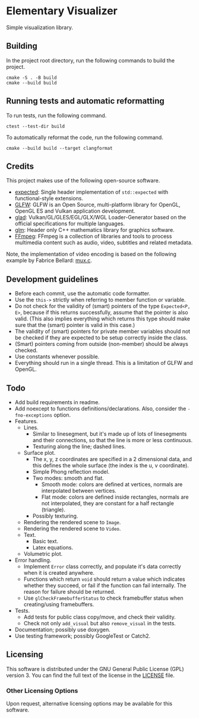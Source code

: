 # Elementary Visualizer

Simple visualization library.

## Building

In the project root directory, run the following commands to build the project.

```
cmake -S . -B build
cmake --build build
```

## Running tests and automatic reformatting

To run tests, run the following command.
```
ctest --test-dir build
```

To automatically reformat the code, run the following command.
```
cmake --build build --target clangformat
```

## Credits

This project makes use of the following open-source software.

- [expected](https://github.com/TartanLlama/expected.git): Single header implementation of `std::expected` with functional-style extensions.
- [GLFW](https://www.glfw.org/): GLFW is an Open Source, multi-platform library for OpenGL, OpenGL ES and Vulkan application development.
- [glad](https://github.com/Dav1dde/glad.git): Vulkan/GL/GLES/EGL/GLX/WGL Loader-Generator based on the official specifications for multiple languages.
- [glm](https://github.com/g-truc/glm.git): Header only C++ mathematics library for graphics software.
- [FFmpeg](https://ffmpeg.org/): FFmpeg is a collection of libraries and tools to process multimedia content such as audio, video, subtitles and related metadata.

Note, the implementation of video encoding is based on the following example by Fabrice Bellard: [mux.c](https://git.ffmpeg.org/gitweb/ffmpeg.git/blob/HEAD:/doc/examples/mux.c).

## Development guidelines

* Before each commit, use the automatic code formatter.
* Use the `this->` strictly when referring to member function or variable.
* Do not check for the validity of (smart) pointers of the type
  `Expected<P, E>`, because if this returns successfully,
  assume that the pointer is also valid.
  (This also implies everything which returns this type
  should make sure that the (smart) pointer is valid in this case.)
* The validity of (smart) pointers for private member variables
  should not be checked if they are expected
  to be setup correctly inside the class.
* (Smart) pointers coming from outside (non-member)
  should be always checked.
* Use constants whenever possible.
* Everything should run in a single thread.
  This is a limitation of GLFW and OpenGL.

## Todo

* Add build requirements in readme.
* Add noexcept to functions definitions/declarations.
  Also, consider the `-fno-exceptions` option.
* Features.
  * Lines.
    * Similar to linesegment, but it's made up of lots
      of linesegments and their connections, so that the line
      is more or less continuous.
    * Texturing along the line; dashed lines.
  * Surface plot.
    * The x, y, z coordinates are specified
      in a 2 dimensional data,
      and this defines the whole surface
      (the index is the u, v coordinate).
    * Simple Phong reflection model.
    * Two modes: smooth and flat.
      * Smooth mode: colors are defined at vertices,
        normals are interpolated between vertices.
      * Flat mode: colors are defined inside rectangles,
        normals are not interpolated,
        they are constant for a half rectangle (triangle).
    * Possibly texturing.
  * Rendering the rendered scene to `Image`.
  * Rendering the rendered scene to `Video`.
  * Text.
    * Basic text.
    * Latex equations.
  * Volumetric plot.
* Error handling.
  * Implement `Error` class correctly, and populate
    it's data correctly when it is created anywhere.
  * Functions which return `void` should return
    a value which indicates whether they succeed,
    or fail if the function can fail internally.
    The reason for failure should be returned.
  * Use `glCheckFramebufferStatus` to check framebuffer status
    when creating/using framebuffers.
* Tests.
  * Add tests for public class copy/move, and check their validity.
  * Check not only `add_visual` but also `remove_visual` in the tests.
* Documentation; possibly use doxygen.
* Use testing framework; possibly GoogleTest or Catch2.

## Licensing

This software is distributed under the GNU General Public License (GPL) version 3. You can find the full text of the license in the [LICENSE](LICENSE.txt) file.

### Other Licensing Options

Upon request, alternative licensing options may be available for this software.

